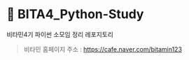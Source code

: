 # :orange: BITA4_Python-Study
비타민4기 파이썬 소모임 정리 레포지토리
> 비타민 홈페이지 주소 : https://cafe.naver.com/bitamin123
